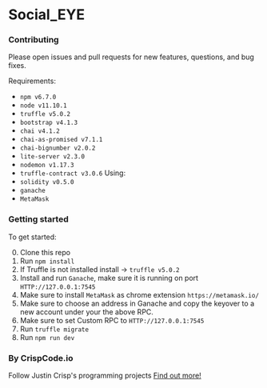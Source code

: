# Social_EYE

### Contributing

Please open issues and pull requests for new features, questions, and bug fixes.

Requirements:

- `npm v6.7.0`
- `node v11.10.1`
- `truffle v5.0.2`
- `bootstrap v4.1.3`
- `chai v4.1.2`
- `chai-as-promised v7.1.1`
- `chai-bignumber v2.0.2`
- `lite-server v2.3.0`
- `nodemon v1.17.3`
- `truffle-contract v3.0.6`
Using:
- `solidity v0.5.0`
- `ganache`
- `MetaMask`

### Getting started
To get started:

0. Clone this repo
0. Run `npm install`
0. If Truffle is not installed install -> `truffle v5.0.2`
0. Install and run `Ganache`, make sure it is running on port `HTTP://127.0.0.1:7545`
0. Make sure to install `MetaMask` as chrome extension `https://metamask.io/`
0. Make sure to choose an address in Ganache and copy the keyover to a new account under your the above RPC. 
0. Make sure to set Custom RPC to `HTTP://127.0.0.1:7545` 
0. Run `truffle migrate`
0. Run `npm run dev`



### By CrispCode.io 

Follow Justin Crisp's programming projects [Find out more!](https://www.crispcode.io/)